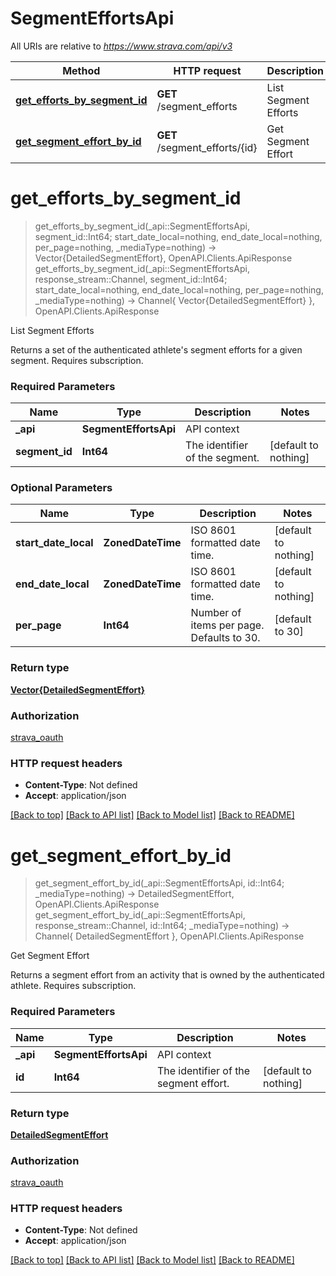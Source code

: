 # SegmentEffortsApi

All URIs are relative to *https://www.strava.com/api/v3*

Method | HTTP request | Description
------------- | ------------- | -------------
[**get_efforts_by_segment_id**](SegmentEffortsApi.md#get_efforts_by_segment_id) | **GET** /segment_efforts | List Segment Efforts
[**get_segment_effort_by_id**](SegmentEffortsApi.md#get_segment_effort_by_id) | **GET** /segment_efforts/{id} | Get Segment Effort


# **get_efforts_by_segment_id**
> get_efforts_by_segment_id(_api::SegmentEffortsApi, segment_id::Int64; start_date_local=nothing, end_date_local=nothing, per_page=nothing, _mediaType=nothing) -> Vector{DetailedSegmentEffort}, OpenAPI.Clients.ApiResponse <br/>
> get_efforts_by_segment_id(_api::SegmentEffortsApi, response_stream::Channel, segment_id::Int64; start_date_local=nothing, end_date_local=nothing, per_page=nothing, _mediaType=nothing) -> Channel{ Vector{DetailedSegmentEffort} }, OpenAPI.Clients.ApiResponse

List Segment Efforts

Returns a set of the authenticated athlete's segment efforts for a given segment.  Requires subscription.

### Required Parameters

Name | Type | Description  | Notes
------------- | ------------- | ------------- | -------------
 **_api** | **SegmentEffortsApi** | API context | 
**segment_id** | **Int64**| The identifier of the segment. | [default to nothing]

### Optional Parameters

Name | Type | Description  | Notes
------------- | ------------- | ------------- | -------------
 **start_date_local** | **ZonedDateTime**| ISO 8601 formatted date time. | [default to nothing]
 **end_date_local** | **ZonedDateTime**| ISO 8601 formatted date time. | [default to nothing]
 **per_page** | **Int64**| Number of items per page. Defaults to 30. | [default to 30]

### Return type

[**Vector{DetailedSegmentEffort}**](DetailedSegmentEffort.md)

### Authorization

[strava_oauth](../README.md#strava_oauth)

### HTTP request headers

 - **Content-Type**: Not defined
 - **Accept**: application/json

[[Back to top]](#) [[Back to API list]](../README.md#api-endpoints) [[Back to Model list]](../README.md#models) [[Back to README]](../README.md)

# **get_segment_effort_by_id**
> get_segment_effort_by_id(_api::SegmentEffortsApi, id::Int64; _mediaType=nothing) -> DetailedSegmentEffort, OpenAPI.Clients.ApiResponse <br/>
> get_segment_effort_by_id(_api::SegmentEffortsApi, response_stream::Channel, id::Int64; _mediaType=nothing) -> Channel{ DetailedSegmentEffort }, OpenAPI.Clients.ApiResponse

Get Segment Effort

Returns a segment effort from an activity that is owned by the authenticated athlete. Requires subscription.

### Required Parameters

Name | Type | Description  | Notes
------------- | ------------- | ------------- | -------------
 **_api** | **SegmentEffortsApi** | API context | 
**id** | **Int64**| The identifier of the segment effort. | [default to nothing]

### Return type

[**DetailedSegmentEffort**](DetailedSegmentEffort.md)

### Authorization

[strava_oauth](../README.md#strava_oauth)

### HTTP request headers

 - **Content-Type**: Not defined
 - **Accept**: application/json

[[Back to top]](#) [[Back to API list]](../README.md#api-endpoints) [[Back to Model list]](../README.md#models) [[Back to README]](../README.md)

